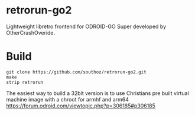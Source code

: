 # retrorun-go2
Lightweight libretro frontend for ODROID-GO Super developed by OtherCrashOveride.

Build
======
```
git clone https://github.com/southoz/retrorun-go2.git
make
strip retrorun
```

The easiest way to build a 32bit version is to use Christians pre built virtual machine image with a chroot for armhf and arm64 https://forum.odroid.com/viewtopic.php?p=306185#p306185
